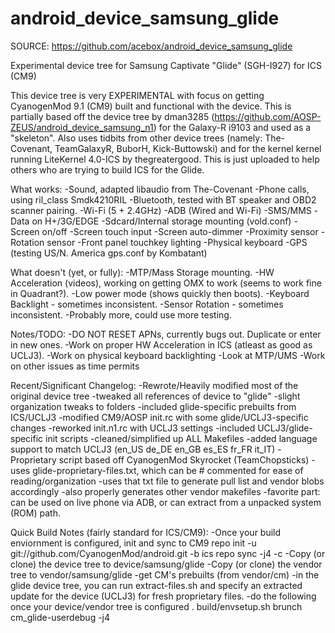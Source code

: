 android_device_samsung_glide
============================

SOURCE: https://github.com/acebox/android_device_samsung_glide

Experimental device tree for Samsung Captivate "Glide" (SGH-I927) for ICS (CM9)

This device tree is very EXPERIMENTAL with focus on getting CyanogenMod 9.1 (CM9) built
and functional with the device.  This is partially based off the device tree by dman3285
(https://github.com/AOSP-ZEUS/android_device_samsung_n1) for the Galaxy-R i9103 and used
as a "skeleton".  Also uses tidbits from other device trees (namely: The-Covenant, 
TeamGalaxyR, BuborH, Kick-Buttowski) and for the kernel kernel running LiteKernel 4.0-ICS
by thegreatergood.  This is just uploaded to help others who are trying to build ICS for
the Glide.

What works:
-Sound, adapted libaudio from The-Covenant
-Phone calls, using ril_class Smdk4210RIL
-Bluetooth, tested with BT speaker and OBD2 scanner pairing.
-Wi-Fi (5 + 2.4GHz)
-ADB (Wired and Wi-Fi)
-SMS/MMS
-Data on H+/3G/EDGE
-Sdcard/Internal storage mounting (vold.conf)
-Screen on/off
-Screen touch input
-Screen auto-dimmer
-Proximity sensor
-Rotation sensor
-Front panel touchkey lighting
-Physical keyboard
-GPS (testing US/N. America gps.conf by Kombatant)

What doesn't (yet, or fully):
-MTP/Mass Storage mounting.
-HW Acceleration (videos), working on getting OMX to work (seems to work fine in Quadrant?).
-Low power mode (shows quickly then boots).
-Keyboard Backlight - sometimes inconsistent.
-Sensor Rotation - sometimes inconsistent.
-Probably more, could use more testing.

Notes/TODO:
-DO NOT RESET APNs, currently bugs out.  Duplicate or enter in new ones.
-Work on proper HW Acceleration in ICS (atleast as good as UCLJ3).
-Work on physical keyboard backlighting
-Look at MTP/UMS
-Work on other issues as time permits

Recent/Significant Changelog:
-Rewrote/Heavily modified most of the original device tree
	-tweaked all references of device to "glide"
	-slight organization tweaks to folders
	-included glide-specific prebuilts from ICS/UCLJ3
	-modified CM9/AOSP init.rc with some glide/UCLJ3-specific changes
	-reworked init.n1.rc with UCLJ3 settings
	-included UCLJ3/glide-specific init scripts
	-cleaned/simplified up ALL Makefiles
	-added language support to match UCLJ3 (en_US de_DE en_GB es_ES fr_FR it_IT)
-Proprietary script based off CyanogenMod Skyrocket (TeamChopsticks)
	-uses glide-proprietary-files.txt, which can be # commented for ease of reading/organization
	-uses that txt file to generate pull list and vendor blobs accordingly
	-also properly generates other vendor makefiles
	-favorite part: can be used on live phone via ADB, or can extract from a unpacked system (ROM) path.
	
Quick Build Notes (fairly standard for ICS/CM9):
-Once your build enviornment is configured, init and sync to CM9
	repo init -u git://github.com/CyanogenMod/android.git -b ics
	repo sync -j4 -c
-Copy (or clone) the device tree to device/samsung/glide
-Copy (or clone) the vendor tree to vendor/samsung/glide
-get CM's prebuilts (from vendor/cm)
-in the glide device tree, you can run extract-files.sh and specify an extracted update for the device (UCLJ3) for fresh proprietary files.
-do the following once your device/vendor tree is configured
	. build/envsetup.sh
	brunch cm_glide-userdebug -j4
